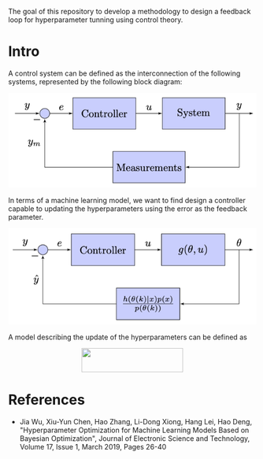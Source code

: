The goal of this repository to develop a methodology to design a feedback loop for hyperparameter tunning using control theory.

# Intro

A control system can be defined as the interconnection of the following systems, represented by the following block diagram:

![General control system](https://github.com/hsteinshiromoto/research.hypercontrol/raw/master/docs/src/imgs/fig-general_control_system.png "General control system")

In terms of a machine learning model, we want to find design a controller capable to updating the hyperparameters using the error as the feedback parameter.

![Hyperparameter control system](https://github.com/hsteinshiromoto/research.hypercontrol/raw/master/docs/src/imgs/fig-hyperparameter_control_system.png "Hyperparameter control system")

A model describing the update of the hyperparameters can be defined as

<p align="center"><img src="/tex/1dff1fd94e2aea21f422fec95f749916.svg?invert_in_darkmode&sanitize=true" align=middle width=205.43329619999997pt height=49.315569599999996pt/></p>

# References

* Jia Wu, Xiu-Yun Chen, Hao Zhang, Li-Dong Xiong, Hang Lei, Hao Deng, "Hyperparameter Optimization for Machine Learning Models Based on Bayesian Optimization", Journal of Electronic Science and Technology, Volume 17, Issue 1, March 2019, Pages 26-40
